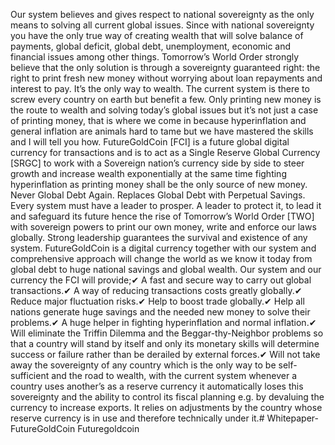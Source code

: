 Our system believes and gives respect to national sovereignty as the only means to solving all current global issues. Since with national sovereignty you have the only true way of creating wealth that will solve balance of payments, global deficit, global debt, unemployment, economic and financial issues among other things. Tomorrow’s World Order strongly believe that the only solution is through a sovereignty guaranteed right: the right to print fresh new money without worrying about loan repayments and interest to pay. It’s the only way to wealth. The current system is there to screw every country on earth but benefit a few. Only printing new money is the route to wealth and solving today’s global issues but it’s not just a case of printing money, that is where we come in because hyperinflation and general inflation are animals hard to tame but we have mastered the skills and I will tell you how. FutureGoldCoin [FCI] is a future global digital currency for transactions and is to act as a Single Reserve Global Currency [SRGC] to work with a Sovereign nation’s currency side by side to steer growth and increase wealth exponentially at the same time fighting hyperinflation as printing money shall be the only source of new money. Never Global Debt Again. Replaces Global Debt with Perpetual Savings. Every system must have a leader to prosper. A leader to protect it, to lead it and safeguard its future hence the rise of Tomorrow’s World Order [TWO] with sovereign powers to print our own money, write and enforce our laws globally. Strong leadership guarantees the survival and existence of any system. FutureGoldCoin is a digital currency together with our system and comprehensive approach will change the world as we know it today from global debt to huge national savings and global wealth. Our system and our currency the FCI will provide;✔ A fast and secure way to carry out global transactions.✔ A way of reducing transactions costs greatly globally.✔ Reduce major fluctuation risks.✔ Help to boost trade globally.✔ Help all nations generate huge savings and the needed new money to solve their problems.✔ A huge helper in fighting hyperinflation and normal inflation.✔ Will eliminate the Triffin Dilemma and the Beggar-thy-Neighbor problems so that a country will stand by itself and only its monetary skills will determine success or failure rather than be derailed by external forces.✔ Will not take away the sovereignty of any country which is the only way to be self-sufficient and the road to wealth, with the current system whenever a country uses another’s as a reserve currency it automatically loses this sovereignty and the ability to control its fiscal planning e.g. by devaluing the currency to increase exports. It relies on adjustments by the country whose reserve currency is in use and therefore technically under it.# Whitepaper-FutureGoldCoin
Futuregoldcoin
